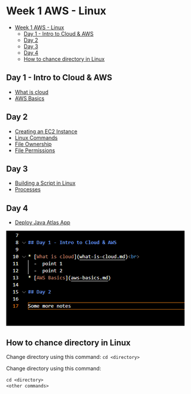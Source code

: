 # Week 1 AWS - Linux

- [Week 1 AWS - Linux](#week-1-aws---linux)
  - [Day 1 - Intro to Cloud \& AWS](#day-1---intro-to-cloud--aws)
  - [Day 2](#day-2)
  - [Day 3](#day-3)
  - [Day 4](#day-4)
  - [How to chance directory in Linux](#how-to-chance-directory-in-linux)


## Day 1 - Intro to Cloud & AWS

* [What is cloud](what-is-cloud)
* [AWS Basics](aws-basics)


## Day 2

* [Creating an EC2 Instance](ec2-instance)
* [Linux Commands](linux-commands)
* [File Ownership](file-ownership)
* [File Permissions](file-permissions)

## Day 3

* [Building a Script in Linux](building-a-script)
* [Processes](processes)

## Day 4

* [Deploy Java Atlas App](deploy-java-atlas-app)

![screenshot-vscode-readme-example.png](readme-images/screenshot-vscode-readme-example.png)


## How to chance directory in Linux

Change directory using this command: `cd <directory>`

Change directory using this command:

```
cd <directory>
<other commands>
```

